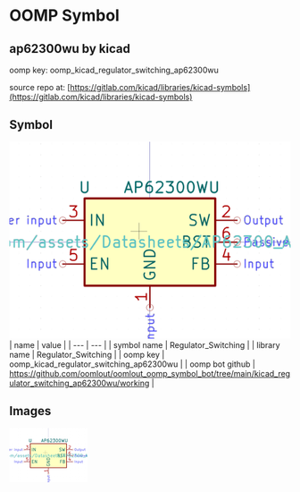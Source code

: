 # OOMP Symbol  
## ap62300wu  by kicad  
  
oomp key: oomp_kicad_regulator_switching_ap62300wu  
  
source repo at: [https://gitlab.com/kicad/libraries/kicad-symbols](https://gitlab.com/kicad/libraries/kicad-symbols)  
## Symbol  
  
[![working.png](working_600.png)](working.png)  
| name | value | 
| --- | --- | 
| symbol name | Regulator_Switching | 
| library name | Regulator_Switching | 
| oomp key | oomp_kicad_regulator_switching_ap62300wu | 
| oomp bot github | https://github.com/oomlout/oomlout_oomp_symbol_bot/tree/main/kicad_regulator_switching_ap62300wu/working | 
## Images  
  
[![working.png](working_140.png)](working.png)  
